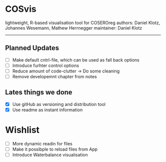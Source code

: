 # COSvis
lightweight, R-based visualisation tool for COSEROreg
authors: Daniel Klotz, Johannes Wesemann, Mathew Herrnegger
maintainer: Daniel Klotz 

***

## Planned Updates 

- [ ] Make default cntrl-file, which can be used as fall back options 
- [ ] Introduce furhter control options
- [ ] Reduce amount of code-clutter -> Do some cleaning
- [ ] Remove developemnt chapter from notes  
## Lates things we done

- [x] Use gitHub as versioning and distribution tool 
- [x] Use readme as instant information 

# Wishlist 

- [ ] More dynamic readin for files 
- [ ] Make it possibple to reload files from App
- [ ] Introduce Waterbalance visualisation 
